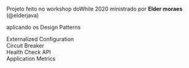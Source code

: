 Projeto feito no workshop doWhile 2020 ministrado por **Elder moraes** (@elderjava)

aplicando os Design Patterns<br/>

Externalized Configuration<br/>
Circuit Breaker<br/>
Health Check API<br/>
Application Metrics<br/>
